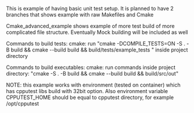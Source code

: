 This is example of having basic unit test setup.
It is planned to have 2 branches that shows example with raw Makefiles and Cmake

Cmake_advanced_example shows example of more test build of more complicated file structure. Eventually Mock building will be included as well

Commands to build tests:
cmake: run "cmake -DCOMPILE_TESTS=ON -S . -B build && cmake --build build && build/tests/example_tests " inside project directory

Commands to build executables:
cmake: run commands inside project directory: "cmake -S . -B build && cmake --build build && build/src/out" 

NOTE: this example works with environment (tested on container) which has cpputest libs build with 32bit option. Also environment variable CPPUTEST_HOME should be equal to cpputest directory, for example /opt/cpputest

